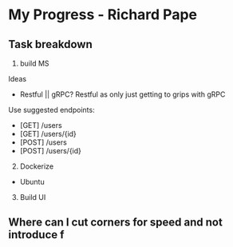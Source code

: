 # My Progress - Richard Pape

## Task breakdown

1. build MS

Ideas
- Restful || gRPC? Restful as only just getting to grips with gRPC

Use suggested endpoints:

 - [GET] /users
 - [GET] /users/{id}
- [POST] /users
- [POST] /users/{id}

2. Dockerize

- Ubuntu

3. Build UI


## Where can I cut corners for speed and not introduce f
